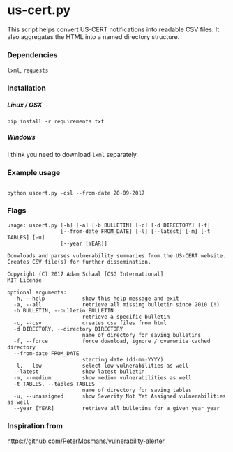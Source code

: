 # us-cert.py

This script helps convert US-CERT notifications into readable CSV files.  It also aggregates the HTML into a named directory structure.


### Dependencies

`lxml`, `requests`

### Installation


##### Linux / OSX
`pip install -r requirements.txt`

##### Windows
I think you need to download `lxml` separately.



### Example usage

```

python uscert.py -csl --from-date 20-09-2017

```


### Flags

```
usage: uscert.py [-h] [-a] [-b BULLETIN] [-c] [-d DIRECTORY] [-f]
                 [--from-date FROM_DATE] [-l] [--latest] [-m] [-t TABLES] [-u]
                 [--year [YEAR]]

Donwloads and parses vulnerability summaries from the US-CERT website.
Creates CSV file(s) for further dissemination.

Copyright (C) 2017 Adam Schaal [CSG International]
MIT License

optional arguments:
  -h, --help            show this help message and exit
  -a, --all             retrieve all missing bulletin since 2010 (!)
  -b BULLETIN, --bulletin BULLETIN
                        retrieve a specific bulletin
  -c, --csv             creates csv files from html
  -d DIRECTORY, --directory DIRECTORY
                        name of directory for saving bulletins
  -f, --force           force download, ignore / overwrite cached directory
  --from-date FROM_DATE
                        starting date (dd-mm-YYYY)
  -l, --low             select low vulnerabilities as well
  --latest              show latest bulletin
  -m, --medium          show medium vulnerabilities as well
  -t TABLES, --tables TABLES
                        name of directory for saving tables
  -u, --unassigned      show Severity Not Yet Assigned vulnerabilities as well
  --year [YEAR]         retrieve all bulletins for a given year year
```


### Inspiration from
https://github.com/PeterMosmans/vulnerability-alerter

